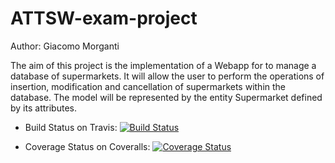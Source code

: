 # ATTSW-exam-project

Author: Giacomo Morganti

The aim of this project is the implementation of a Webapp for to manage a database of supermarkets.
It will allow the user to perform the operations of insertion, modification and cancellation of supermarkets within the database.
The model will be represented by the entity Supermarket defined by its attributes.

- Build Status on Travis: [![Build Status](https://travis-ci.com/GiacomoCreator/ATTSW-exam-project.svg?branch=service)](https://travis-ci.com/GiacomoCreator/ATTSW-exam-project)

- Coverage Status on Coveralls: [![Coverage Status](https://coveralls.io/repos/github/GiacomoCreator/ATTSW-exam-project/badge.svg?branch=service)](https://coveralls.io/github/GiacomoCreator/ATTSW-exam-project?branch=service)

